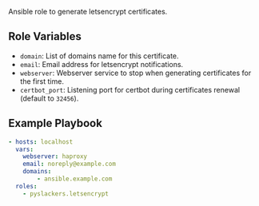 Ansible role to generate letsencrypt certificates.

Role Variables
--------------

* `domain`: List of domains name for this certificate.
* `email`: Email address for letsencrypt notifications.
* `webserver`: Webserver service to stop when generating certificates for the first time.
* `certbot_port`: Listening port for certbot during certificates renewal (default to `32456`).

Example Playbook
----------------

```yml
- hosts: localhost
  vars:
    webserver: haproxy
    email: noreply@example.com
    domains: 
        - ansible.example.com
  roles: 
    - pyslackers.letsencrypt
```